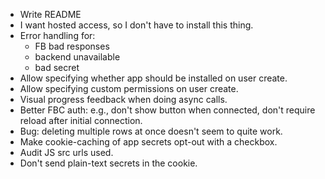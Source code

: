 * Write README
* I want hosted access, so I don't have to install this thing.
* Error handling for:
  - FB bad responses
  - backend unavailable
  - bad secret
* Allow specifying whether app should be installed on user create.
* Allow specifying custom permissions on user create.
* Visual progress feedback when doing async calls.
* Better FBC auth: e.g., don't show button when connected, don't require reload after initial connection.
* Bug: deleting multiple rows at once doesn't seem to quite work.
* Make cookie-caching of app secrets opt-out with a checkbox.
* Audit JS src urls used.
* Don't send plain-text secrets in the cookie.